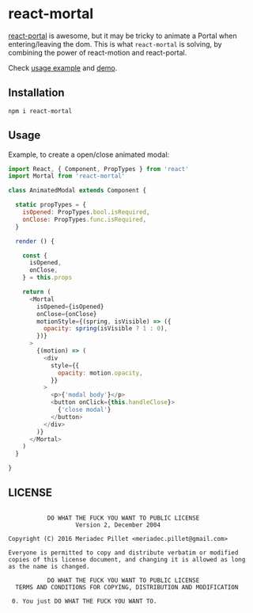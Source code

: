 # react-mortal

[react-portal](https://github.com/tajo/react-portal) is awesome, but it may
be tricky to animate a Portal when entering/leaving the dom. This is what
`react-mortal` is solving, by combining the power of react-motion and react-portal.

Check [usage example](https://github.com/meriadec/react-mortal/tree/master/examples) and [demo](https://meriadec.github.io/react-mortal/).

## Installation

```
npm i react-mortal
```

## Usage

Example, to create a open/close animated modal:

```javascript
import React, { Component, PropTypes } from 'react'
import Mortal from 'react-mortal'

class AnimatedModal extends Component {

  static propTypes = {
    isOpened: PropTypes.bool.isRequired,
    onClose: PropTypes.func.isRequired,
  }

  render () {

    const {
      isOpened,
      onClose,
    } = this.props

    return (
      <Mortal
        isOpened={isOpened}
        onClose={onClose}
        motionStyle={(spring, isVisible) => ({
          opacity: spring(isVisible ? 1 : 0),
        })}
      >
        {(motion) => (
          <div
            style={{
              opacity: motion.opacity,
            }}
          >
            <p>{'modal body'}</p>
            <button onClick={this.handleClose}>
              {'close modal'}
            </button>
          </div>
        )}
      </Mortal>
    )
  }

}
```

## LICENSE

```

           DO WHAT THE FUCK YOU WANT TO PUBLIC LICENSE
                   Version 2, December 2004

Copyright (C) 2016 Meriadec Pillet <meriadec.pillet@gmail.com>

Everyone is permitted to copy and distribute verbatim or modified
copies of this license document, and changing it is allowed as long
as the name is changed.

           DO WHAT THE FUCK YOU WANT TO PUBLIC LICENSE
  TERMS AND CONDITIONS FOR COPYING, DISTRIBUTION AND MODIFICATION

 0. You just DO WHAT THE FUCK YOU WANT TO.
```
